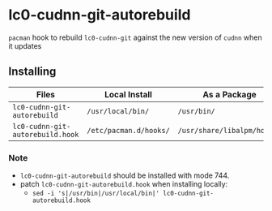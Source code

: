 # lc0-cudnn-git-autorebuild

`pacman` hook to rebuild `lc0-cudnn-git` against the new version of `cudnn` when it updates

## Installing

| Files                            | Local Install          | As a Package                |
|----------------------------------|------------------------|-----------------------------|
| `lc0-cudnn-git-autorebuild`      | `/usr/local/bin/`      | `/usr/bin/`                 |
| `lc0-cudnn-git-autorebuild.hook` | `/etc/pacman.d/hooks/` | `/usr/share/libalpm/hooks/` |

### Note
 - `lc0-cudnn-git-autorebuild` should be installed with mode 744.
 - patch `lc0-cudnn-git-autorebuild.hook` when installing locally:
   - `sed -i 's|/usr/bin|/usr/local/bin|' lc0-cudnn-git-autorebuild.hook`
